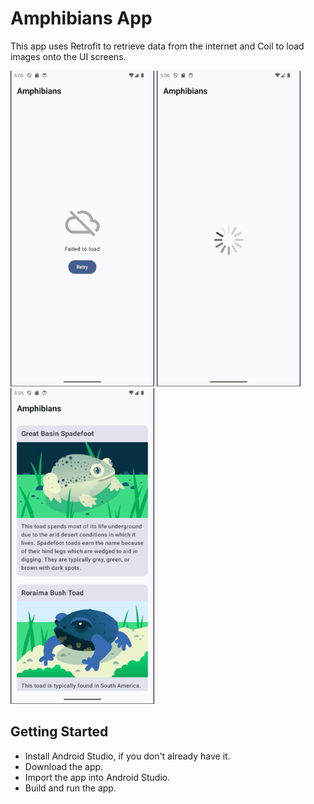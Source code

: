 # Amphibians App

This app uses Retrofit to retrieve data from the internet and Coil to load images onto the UI screens.

![R.drawable.errorscreen.png](https://github.com/Jtyan/KotlinAmphibianApiApp/blob/main/app/src/main/res/drawable-mdpi/errorscreen.png "Error Screen")    ![R.drawable.loadingscreen.png](https://github.com/Jtyan/KotlinAmphibianApiApp/blob/main/app/src/main/res/drawable-mdpi/loadingscreen.png "Loading Screen")  ![R.drawable.lsuccessscreen.png](https://github.com/Jtyan/KotlinAmphibianApiApp/blob/main/app/src/main/res/drawable-mdpi/successscreen.png "Success Screen")

## Getting Started
- Install Android Studio, if you don't already have it.
- Download the app.
- Import the app into Android Studio.
- Build and run the app.
